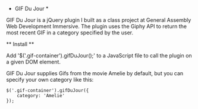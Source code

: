 * GIF Du Jour *

GIF Du Jour is a jQuery plugin I built as a class project at General Assembly Web Development Immersive. The plugin uses the Giphy API to return the most recent GIF in a category specified by the user.

** Install **

Add '$('.gif-container').gifDuJour();' to a JavaScript file to call the plugin on a given DOM element.

GIF Du Jour supplies Gifs from the movie Amelie by default, but you can specify your own category like this:

    $('.gif-container').gifDuJour({
      	category: 'Amelie'
    });